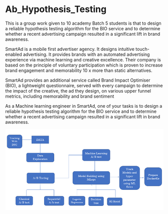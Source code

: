 # Ab_Hypothesis_Testing
This is a group work given to 10 academy Batch 5 students is that  to design a reliable
hypothesis testing algorithm for the BIO service and to determine whether a recent
advertising campaign resulted in a significant lift in brand awareness.

SmartAd is a mobile first advertiser agency. It designs intuitive touch-enabled advertising.
It provides brands with an automated advertising experience via machine learning and
creative excellence. Their company is based on the principle of voluntary participation
which is proven to increase brand engagement and memorability 10 x more than static
alternatives.

SmartAd provides an additional service called Brand Impact Optimiser (BIO), a lightweight
questionnaire, served with every campaign to determine the impact of the creative, the
ad they design, on various upper funnel metrics, including memorability and brand
sentiment

As a Machine learning engineer in SmartAd, one of your tasks is to design a reliable
hypothesis testing algorithm for the BIO service and to determine whether a recent
advertising campaign resulted in a significant lift in brand awareness.

![PIPELINE](./pipeline.PNG)
